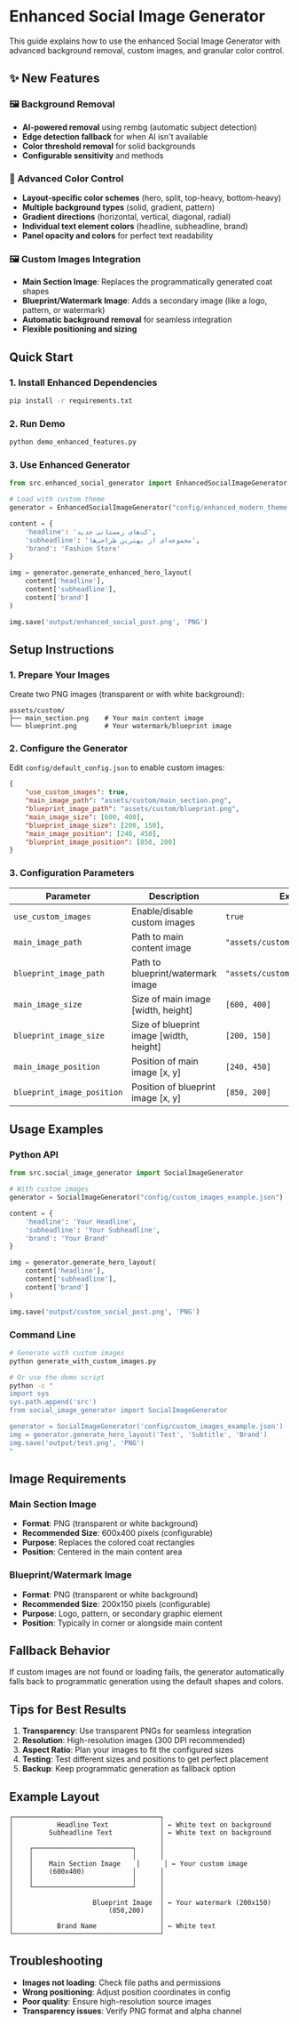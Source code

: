 # Enhanced Social Image Generator

This guide explains how to use the enhanced Social Image Generator with advanced background removal, custom images, and granular color control.

## ✨ New Features

### 🖼️ **Background Removal**
- **AI-powered removal** using rembg (automatic subject detection)
- **Edge detection fallback** for when AI isn't available
- **Color threshold removal** for solid backgrounds
- **Configurable sensitivity** and methods

### 🎨 **Advanced Color Control**
- **Layout-specific color schemes** (hero, split, top-heavy, bottom-heavy)
- **Multiple background types** (solid, gradient, pattern)
- **Gradient directions** (horizontal, vertical, diagonal, radial)
- **Individual text element colors** (headline, subheadline, brand)
- **Panel opacity and colors** for perfect text readability

### 🖼️ **Custom Images Integration**
- **Main Section Image**: Replaces the programmatically generated coat shapes
- **Blueprint/Watermark Image**: Adds a secondary image (like a logo, pattern, or watermark)
- **Automatic background removal** for seamless integration
- **Flexible positioning and sizing**

## Quick Start

### 1. Install Enhanced Dependencies

```bash
pip install -r requirements.txt
```

### 2. Run Demo

```bash
python demo_enhanced_features.py
```

### 3. Use Enhanced Generator

```python
from src.enhanced_social_generator import EnhancedSocialImageGenerator

# Load with custom theme
generator = EnhancedSocialImageGenerator("config/enhanced_modern_theme.json")

content = {
    'headline': 'کت‌های زمستانی جدید',
    'subheadline': 'مجموعه‌ای از بهترین طراحی‌ها',
    'brand': 'Fashion Store'
}

img = generator.generate_enhanced_hero_layout(
    content['headline'],
    content['subheadline'],
    content['brand']
)

img.save('output/enhanced_social_post.png', 'PNG')
```

## Setup Instructions

### 1. Prepare Your Images

Create two PNG images (transparent or with white background):

```
assets/custom/
├── main_section.png    # Your main content image
└── blueprint.png       # Your watermark/blueprint image
```

### 2. Configure the Generator

Edit `config/default_config.json` to enable custom images:

```json
{
    "use_custom_images": true,
    "main_image_path": "assets/custom/main_section.png",
    "blueprint_image_path": "assets/custom/blueprint.png",
    "main_image_size": [600, 400],
    "blueprint_image_size": [200, 150],
    "main_image_position": [240, 450],
    "blueprint_image_position": [850, 200]
}
```

### 3. Configuration Parameters

| Parameter | Description | Example |
|-----------|-------------|---------|
| `use_custom_images` | Enable/disable custom images | `true` |
| `main_image_path` | Path to main content image | `"assets/custom/main_section.png"` |
| `blueprint_image_path` | Path to blueprint/watermark image | `"assets/custom/blueprint.png"` |
| `main_image_size` | Size of main image [width, height] | `[600, 400]` |
| `blueprint_image_size` | Size of blueprint image [width, height] | `[200, 150]` |
| `main_image_position` | Position of main image [x, y] | `[240, 450]` |
| `blueprint_image_position` | Position of blueprint image [x, y] | `[850, 200]` |

## Usage Examples

### Python API

```python
from src.social_image_generator import SocialImageGenerator

# With custom images
generator = SocialImageGenerator("config/custom_images_example.json")

content = {
    'headline': 'Your Headline',
    'subheadline': 'Your Subheadline',
    'brand': 'Your Brand'
}

img = generator.generate_hero_layout(
    content['headline'],
    content['subheadline'],
    content['brand']
)

img.save('output/custom_social_post.png', 'PNG')
```

### Command Line

```bash
# Generate with custom images
python generate_with_custom_images.py

# Or use the demo script
python -c "
import sys
sys.path.append('src')
from social_image_generator import SocialImageGenerator

generator = SocialImageGenerator('config/custom_images_example.json')
img = generator.generate_hero_layout('Test', 'Subtitle', 'Brand')
img.save('output/test.png', 'PNG')
"
```

## Image Requirements

### Main Section Image
- **Format**: PNG (transparent or white background)
- **Recommended Size**: 600x400 pixels (configurable)
- **Purpose**: Replaces the colored coat rectangles
- **Position**: Centered in the main content area

### Blueprint/Watermark Image
- **Format**: PNG (transparent or white background)
- **Recommended Size**: 200x150 pixels (configurable)
- **Purpose**: Logo, pattern, or secondary graphic element
- **Position**: Typically in corner or alongside main content

## Fallback Behavior

If custom images are not found or loading fails, the generator automatically falls back to programmatic generation using the default shapes and colors.

## Tips for Best Results

1. **Transparency**: Use transparent PNGs for seamless integration
2. **Resolution**: High-resolution images (300 DPI recommended)
3. **Aspect Ratio**: Plan your images to fit the configured sizes
4. **Testing**: Test different sizes and positions to get perfect placement
5. **Backup**: Keep programmatic generation as fallback option

## Example Layout

```
┌─────────────────────────────────────┐
│           Headline Text             │ ← White text on background
│         Subheadline Text            │ ← White text on background
│                                     │
│    ┌─────────────────────────┐      │
│    │                         │      │
│    │    Main Section Image    │      │ ← Your custom image
│    │    (600x400)            │      │
│    │                         │      │
│    └─────────────────────────┘      │
│                                     │
│                    Blueprint Image  │ ← Your watermark (200x150)
│                        (850,200)    │
│                                     │
│           Brand Name                │ ← White text
└─────────────────────────────────────┘
```

## Troubleshooting

- **Images not loading**: Check file paths and permissions
- **Wrong positioning**: Adjust position coordinates in config
- **Poor quality**: Ensure high-resolution source images
- **Transparency issues**: Verify PNG format and alpha channel
